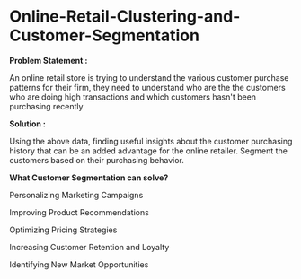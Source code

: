 # Online-Retail-Clustering-and-Customer-Segmentation


**Problem Statement :**

An online retail store is trying to understand the various customer purchase patterns for their firm, they need to understand who are the the customers who are doing high transactions
and which customers hasn't been purchasing recently

**Solution :**

Using the above data, finding useful insights about the customer purchasing history that can be an added advantage for the online retailer. 
Segment the customers based on their purchasing behavior.

**What Customer Segmentation can solve?**

Personalizing Marketing Campaigns

Improving Product Recommendations

Optimizing Pricing Strategies

Increasing Customer Retention and Loyalty

Identifying New Market Opportunities


